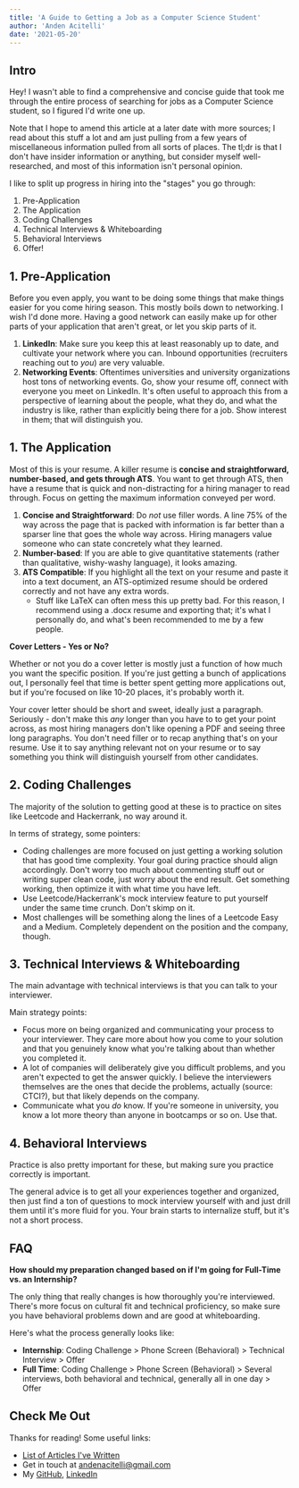 ```yaml
---
title: 'A Guide to Getting a Job as a Computer Science Student'
author: 'Anden Acitelli'
date: '2021-05-20'
---
```


## Intro
Hey! I wasn't able to find a comprehensive and concise guide that took me through the entire process of searching for jobs as a Computer Science student, so I figured I'd write one up. 

Note that I hope to amend this article at a later date with more sources; I read about this stuff a lot and am just pulling from a few years of miscellaneous information pulled from all sorts of places. The tl;dr is that I don't have insider information or anything, but consider myself well-researched, and most of this information isn't personal opinion. 

I like to split up progress in hiring into the "stages" you go through:

1. Pre-Application
2. The Application
3. Coding Challenges
4. Technical Interviews & Whiteboarding
5. Behavioral Interviews
6. Offer!

## 1. Pre-Application
Before you even apply, you want to be doing some things that make things easier for you come hiring season. This mostly boils down to networking. I wish I'd done more. Having a good network can easily make up for other parts of your application that aren't great, or let you skip parts of it.  

1. **LinkedIn**: Make sure you keep this at least reasonably up to date, and cultivate your network where you can. Inbound opportunities (recruiters reaching out to *you*) are very valuable.
2. **Networking Events**: Oftentimes universities and university organizations host tons of networking events. Go, show your resume off, connect with everyone you meet on LinkedIn. It's often useful to approach this from a perspective of learning about the people, what they do, and what the industry is like, rather than explicitly being there for a job. Show interest in them; that will distinguish you. 

## 1. The Application
Most of this is your resume. A killer resume is **concise and straightforward, number-based, and gets through ATS**. You want to get through ATS, then have a resume that is quick and non-distracting for a hiring manager to read through. Focus on getting the maximum information conveyed per word. 

1. **Concise and Straightforward**: Do *not* use filler words. A line 75% of the way across the page that is packed with information is far better than a sparser line that goes the whole way across. Hiring managers value someone who can state concretely what they learned.
2. **Number-based**: If you are able to give quantitative statements (rather than qualitative, wishy-washy language), it looks amazing. 
3. **ATS Compatible**: If you highlight all the text on your resume and paste it into a text document, an ATS-optimized resume should be ordered correctly and not have any extra words.
    - Stuff like LaTeX can often mess this up pretty bad. For this reason, I recommend using a .docx resume and exporting that; it's what I personally do, and what's been recommended to me by a few people. 

**Cover Letters - Yes or No?**

Whether or not you do a cover letter is mostly just a function of how much you want the specific position. If you're just getting a bunch of applications out, I personally feel that time is better spent getting more applications out, but if you're focused on like 10-20 places, it's probably worth it.

Your cover letter should be short and sweet, ideally just a paragraph. Seriously - don't make this *any* longer than you have to to get your point across, as most hiring managers don't like opening a PDF and seeing three long paragraphs. You don't need filler or to recap anything that's on your resume. Use it to say anything relevant not on your resume or to say something you think will distinguish yourself from other candidates. 

## 2. Coding Challenges
The majority of the solution to getting good at these is to practice on sites like Leetcode and Hackerrank, no way around it. 

In terms of strategy, some pointers:
- Coding challenges are more focused on just getting a working solution that has good time complexity. Your goal during practice should align accordingly. Don't worry too much about commenting stuff out or writing super clean code, just worry about the end result. Get something working, then optimize it with what time you have left. 
- Use Leetcode/Hackerrank's mock interview feature to put yourself under the same time crunch. Don't skimp on it. 
- Most challenges will be something along the lines of a Leetcode Easy and a Medium. Completely dependent on the position and the company, though. 

## 3. Technical Interviews & Whiteboarding
The main advantage with technical interviews is that you can talk to your interviewer. 

Main strategy points:
- Focus more on being organized and communicating your process to your interviewer. They care more about how you come to your solution and that you genuinely know what you're talking about than whether you completed it. 
- A lot of companies will deliberately give you difficult problems, and you aren't expected to get the answer quickly. I believe the interviewers themselves are the ones that decide the problems, actually (source: CTCI?), but that likely depends on the company. 
- Communicate what you *do* know. If you're someone in university, you know a lot more theory than anyone in bootcamps or so on. Use that. 

## 4. Behavioral Interviews
Practice is also pretty important for these, but making sure you practice correctly is important. 

The general advice is to get all your experiences together and organized, then just find a ton of questions to mock interview yourself with and just drill them until it's more fluid for you. Your brain starts to internalize stuff, but it's not a short process. 

## FAQ
**How should my preparation changed based on if I'm going for Full-Time vs. an Internship?**

The only thing that really changes is how thoroughly you're interviewed. There's more focus on cultural fit and technical proficiency, so make sure you have behavioral problems down and are good at whiteboarding. 

Here's what the process generally looks like:
- **Internship**: Coding Challenge > Phone Screen (Behavioral) > Technical Interview > Offer
- **Full Time**: Coding Challenge > Phone Screen (Behavioral) > Several interviews, both behavioral and technical, generally all in one day > Offer

## Check Me Out
Thanks for reading! Some useful links:
- [List of Articles I've Written](/blog)
- Get in touch at [andenacitelli@gmail.com](mailto:andenacitelli@gmail.com)
- My [GitHub](https://github.com/aacitelli), [LinkedIn](https://linkedin.com/in/anden-acitelli)